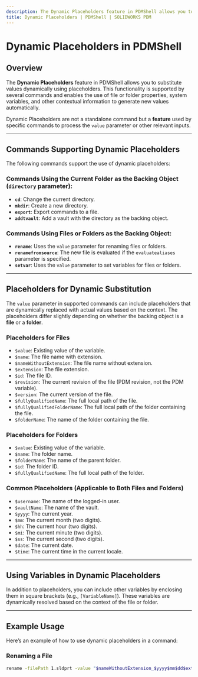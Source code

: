 ```yaml
---
description: The Dynamic Placeholders feature in PDMShell allows you to substitute values dynamically using placeholders
title: Dynamic Placeholders | PDMShell | SOLIDWORKS PDM
---
```

# Dynamic Placeholders in PDMShell

## Overview

The **Dynamic Placeholders** feature in PDMShell allows you to substitute values dynamically using placeholders. This functionality is supported by several commands and enables the use of file or folder properties, system variables, and other contextual information to generate new values automatically.

Dynamic Placeholders are not a standalone command but a **feature** used by specific commands to process the `value` parameter or other relevant inputs.

---

## Commands Supporting Dynamic Placeholders
The following commands support the use of dynamic placeholders:

### Commands Using the Current Folder as the Backing Object (`directory` parameter):
- **`cd`**: Change the current directory.
- **`mkdir`**: Create a new directory.
- **`export`**: Export commands to a file.
- **`addtvault`**: Add a vault with the directory as the backing object.

### Commands Using Files or Folders as the Backing Object:
- **`rename`**: Uses the `value` parameter for renaming files or folders.
- **`renamefromsource`**: The new file is evaluated if the `evaluatealiases` parameter is specified.
- **`setvar`**: Uses the `value` parameter to set variables for files or folders.

---

## Placeholders for Dynamic Substitution
The `value` parameter in supported commands can include placeholders that are dynamically replaced with actual values based on the context. The placeholders differ slightly depending on whether the backing object is a **file** or a **folder**.

### Placeholders for Files
- `$value`: Existing value of the variable.
- `$name`: The file name with extension.
- `$nameWithoutExtension`: The file name without extension.
- `$extension`: The file extension.
- `$id`: The file ID.
- `$revision`: The current revision of the file (PDM revision, not the PDM variable).
- `$version`: The current version of the file.
- `$fullyQualifiedName`: The full local path of the file.
- `$fullyQualifiedFolderName`: The full local path of the folder containing the file.
- `$folderName`: The name of the folder containing the file.

### Placeholders for Folders
- `$value`: Existing value of the variable.
- `$name`: The folder name.
- `$folderName`: The name of the parent folder.
- `$id`: The folder ID.
- `$fullyQualifiedName`: The full local path of the folder.

### Common Placeholders (Applicable to Both Files and Folders)
- `$username`: The name of the logged-in user.
- `$vaultName`: The name of the vault.
- `$yyyy`: The current year.
- `$mm`: The current month (two digits).
- `$hh`: The current hour (two digits).
- `$mi`: The current minute (two digits).
- `$ss`: The current second (two digits).
- `$date`: The current date.
- `$time`: The current time in the current locale.

---

## Using Variables in Dynamic Placeholders
In addition to placeholders, you can include other variables by enclosing them in square brackets (e.g., `[VariableName]`). These variables are dynamically resolved based on the context of the file or folder.

---

## Example Usage
Here’s an example of how to use dynamic placeholders in a command:

### Renaming a File
```bash
rename -filePath 1.sldprt -value "$nameWithoutExtension_$yyyy$mm$dd$extension"